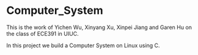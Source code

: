 # Computer_System
This is the work of Yichen Wu, Xinyang Xu, Xinpei Jiang and Garen Hu on the class of ECE391 in UIUC.

In this project we build a Computer System on Linux using C.